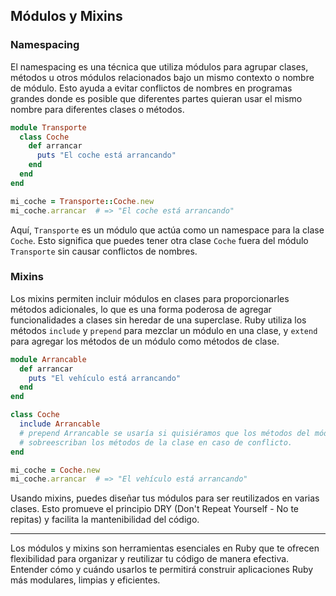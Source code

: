 ## Módulos y Mixins

### Namespacing

El namespacing es una técnica que utiliza módulos para agrupar clases, métodos u otros módulos relacionados bajo un mismo contexto o nombre de módulo. Esto ayuda a evitar conflictos de nombres en programas grandes donde es posible que diferentes partes quieran usar el mismo nombre para diferentes clases o métodos.

```ruby
module Transporte
  class Coche
    def arrancar
      puts "El coche está arrancando"
    end
  end
end

mi_coche = Transporte::Coche.new
mi_coche.arrancar  # => "El coche está arrancando"
```

Aquí, `Transporte` es un módulo que actúa como un namespace para la clase `Coche`. Esto significa que puedes tener otra clase `Coche` fuera del módulo `Transporte` sin causar conflictos de nombres.

### Mixins

Los mixins permiten incluir módulos en clases para proporcionarles métodos adicionales, lo que es una forma poderosa de agregar funcionalidades a clases sin heredar de una superclase. Ruby utiliza los métodos `include` y `prepend` para mezclar un módulo en una clase, y `extend` para agregar los métodos de un módulo como métodos de clase.

```ruby
module Arrancable
  def arrancar
    puts "El vehículo está arrancando"
  end
end

class Coche
  include Arrancable
  # prepend Arrancable se usaría si quisiéramos que los métodos del módulo
  # sobreescriban los métodos de la clase en caso de conflicto.
end

mi_coche = Coche.new
mi_coche.arrancar  # => "El vehículo está arrancando"
```

Usando mixins, puedes diseñar tus módulos para ser reutilizados en varias clases. Esto promueve el principio DRY (Don't Repeat Yourself - No te repitas) y facilita la mantenibilidad del código.

---

Los módulos y mixins son herramientas esenciales en Ruby que te ofrecen flexibilidad para organizar y reutilizar tu código de manera efectiva. Entender cómo y cuándo usarlos te permitirá construir aplicaciones Ruby más modulares, limpias y eficientes.
